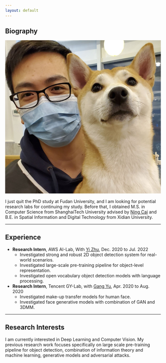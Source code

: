 ```yaml
---
layout: default
---
```


## Biography

<img class="profile-picture" src="./resources/my_pic.jpg">

I just quit the PhD study at Fudan University, and I am looking for potential research labs for continuing my study. 
Before that, I obtained M.S. in Computer Science from ShanghaiTech University advised by [Ning Cai](https://sist.shanghaitech.edu.cn/sist_en/2020/0814/c7582a54749/page.htm) and B.E. in Spatial Information and Digital Technology from Xidian University.

---

## Experience
* **Research Intern**, AWS AI-Lab, With [Yi Zhu](https://bryanyzhu.github.io/), Dec. 2020 to Jul. 2022
    - Investigated strong and robust 2D object detection system for real-world scenarios.
    - Investigated large-scale pre-training pipeline for object-level representation.
    - Investigated open vocabulary object detection models with language processing.
* **Research Intern**, Tencent GY-Lab, with [Gang Yu](https://www.skicyyu.org/), Apr. 2020 to Aug. 2020
    - Investigated make-up transfer models for human face.
    - Investigated face generative models with combination of GAN and 3DMM.

---

## Research Interests

I am currently interested in Deep Learning and Computer Vision. My previous research work focuses specifically on large scale pre-training pipeline for object detection, combination of information theory and machine learning, generative models and adversarial attacks.

